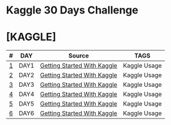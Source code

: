 # Kaggle 30 Days Challenge

# [KAGGLE]

|  #   | DAY |                            Source                            |      TAGS      |
| :--: | :-----: | :----------------------------------------------------------: | :------------: |
|  [1](https://github.com/thk-lightman/Kaggle30Challenge/blob/master/Day01%20To%20be%20a%20contributor.ipynb)   | DAY1 | [Getting Started With Kaggle](https://www.kaggle.com/alexisbcook/getting-started-with-kaggle) | Kaggle Usage |
|  [2](https://github.com/thk-lightman/Kaggle30Challenge/blob/master/Day01%20To%20be%20a%20contributor.ipynb)   | DAY2 | [Getting Started With Kaggle](https://www.kaggle.com/alexisbcook/getting-started-with-kaggle) | Kaggle Usage |
|  [3](https://github.com/thk-lightman/Kaggle30Challenge/blob/master/Day01%20To%20be%20a%20contributor.ipynb)   | DAY3 | [Getting Started With Kaggle](https://www.kaggle.com/alexisbcook/getting-started-with-kaggle) | Kaggle Usage |
|  [4](https://github.com/thk-lightman/Kaggle30Challenge/blob/master/Day01%20To%20be%20a%20contributor.ipynb)   | DAY4 | [Getting Started With Kaggle](https://www.kaggle.com/alexisbcook/getting-started-with-kaggle) | Kaggle Usage |
|  [5](https://github.com/thk-lightman/Kaggle30Challenge/blob/master/Day01%20To%20be%20a%20contributor.ipynb)   | DAY5 | [Getting Started With Kaggle](https://www.kaggle.com/alexisbcook/getting-started-with-kaggle) | Kaggle Usage |
|  [6](https://github.com/thk-lightman/Kaggle30Challenge/blob/master/Day01%20To%20be%20a%20contributor.ipynb)   | DAY6 | [Getting Started With Kaggle](https://www.kaggle.com/alexisbcook/getting-started-with-kaggle) | Kaggle Usage |
